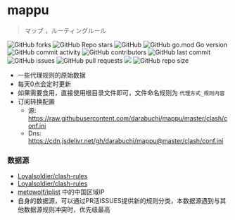 # mappu

> マップ ，ルーティングルール

![GitHub forks](https://img.shields.io/github/forks/darabuchi/mappu?style=social)
![GitHub Repo stars](https://img.shields.io/github/stars/darabuchi/mappu?style=social)
![GitHub](https://img.shields.io/github/license/yinguobing/cnn-facial-landmark)
![GitHub go.mod Go version](https://img.shields.io/github/go-mod/go-version/darabuchi/mappu)
![GitHub commit activity](https://img.shields.io/github/commit-activity/w/darabuchi/mappu)
![GitHub contributors](https://img.shields.io/github/contributors-anon/darabuchi/mappu)
![GitHub last commit](https://img.shields.io/github/last-commit/darabuchi/mappu)
![GitHub issues](https://img.shields.io/github/issues-raw/darabuchi/mappu)
![GitHub pull requests](https://img.shields.io/github/issues-pr/darabuchi/mappu)
[![](https://data.jsdelivr.com/v1/package/gh/darabuchi/mappu/badge)](https://www.jsdelivr.com/package/gh/darabuchi/mappu)
![GitHub repo size](https://img.shields.io/github/repo-size/darabuchi/mappu)

- 一些代理规则的原始数据
- 每天0点会定时更新
- 如果需要食用，直接使用根目录文件即可，文件命名规则为
  `代理方式_规则内容`
- 订阅转换配置
	- 源: https://raw.githubusercontent.com/darabuchi/mappu/master/clash/conf.ini
	- Dns: https://cdn.jsdelivr.net/gh/darabuchi/mappu@master/clash/conf.ini

### 数据源

- [Loyalsoldier/clash-rules](https://github.com/Loyalsoldier/clash-rules)
- [Loyalsoldier/clash-rules](https://github.com/Loyalsoldier/clash-rules)
- [metowolf/iplist](https://github.com/metowolf/iplist) 中的中国区域IP
- 自身的数据源，可以通过PR活ISSUES提供新的规则分类，本数据源遇到与其他数据源规则冲突时，优先级最高
